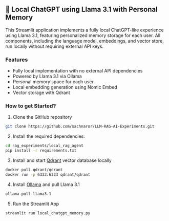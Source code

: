 ## 🧠 Local ChatGPT using Llama 3.1 with Personal Memory
This Streamlit application implements a fully local ChatGPT-like experience using Llama 3.1, featuring personalized memory storage for each user. All components, including the language model, embeddings, and vector store, run locally without requiring external API keys.

### Features
- Fully local implementation with no external API dependencies
- Powered by Llama 3.1 via Ollama
- Personal memory space for each user
- Local embedding generation using Nomic Embed
- Vector storage with Qdrant

### How to get Started?

1. Clone the GitHub repository
```bash
git clone https://github.com/sachnaror/LLM-RAG-AI-Experiments.git
```

2. Install the required dependencies:

```bash
cd rag_experiments/local_rag_agent
pip install -r requirements.txt
```

3. Install and start [Qdrant](https://qdrant.tech/documentation/guides/installation/) vector database locally

```bash
docker pull qdrant/qdrant
docker run -p 6333:6333 qdrant/qdrant
```

4. Install [Ollama](https://ollama.com/download) and pull Llama 3.1
```bash
ollama pull llama3.1
```

5. Run the Streamlit App
```bash
streamlit run local_chatgpt_memory.py
```